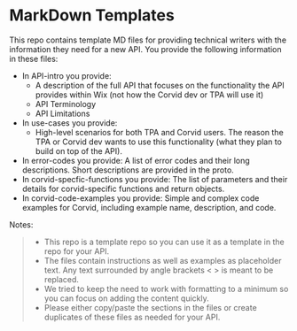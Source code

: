 # MarkDown Templates

This repo contains template MD files for providing technical writers with the information they need for a new API. 
You provide the following information in these files: 
- In API-intro you provide: 
  - A description of the full API that focuses on the functionality the API provides within Wix (not how the Corvid dev or TPA will use it)
  - API Terminology
  - API Limitations
- In use-cases you provide: 
  - High-level scenarios for both TPA and Corvid users. The reason the TPA or Corvid dev wants to use this functionality (what they plan to build on top of the API).
- In error-codes you provide: A list of error codes and their long descriptions. Short descriptions are provided in the proto.
- In corvid-specfic-functions you provide: The list of parameters and their details for corvid-specific functions and return objects.
- In corvid-code-examples you provide: Simple and complex code examples for Corvid, including example name, description, and code.

Notes: 
>  - This repo is a template repo so you can use it as a template in the repo for your API.
>  - The files contain instructions as well as examples as placeholder text. Any text surrounded by angle brackets < > is meant to be replaced.
>  - We tried to keep the need to work with formatting to a minimum so you can focus on adding the content quickly.
>  - Please either copy/paste the sections in the files or create duplicates of these files as needed for your API.
